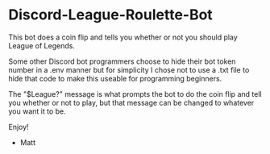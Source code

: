 # Discord-League-Roulette-Bot


This bot does a coin flip and tells you whether or not you should play League of Legends.

Some other Discord bot programmers choose to hide their bot token number in a .env manner but for simplicity I chose not to use a .txt file to hide that code to make this useable for programming beginners. 

The "$League?" message is what prompts the bot to do the coin flip and tell you whether or not to play, but that message can be changed to whatever you want it to be.

Enjoy! 

- Matt
